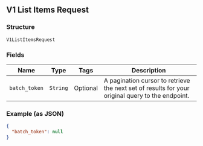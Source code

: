 ## V1 List Items Request

### Structure

`V1ListItemsRequest`

### Fields

| Name | Type | Tags | Description |
|  --- | --- | --- | --- |
| `batch_token` | `String` | Optional | A pagination cursor to retrieve the next set of results for your<br>original query to the endpoint. |

### Example (as JSON)

```json
{
  "batch_token": null
}
```

